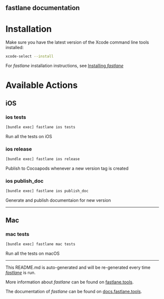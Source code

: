 fastlane documentation
----

# Installation

Make sure you have the latest version of the Xcode command line tools installed:

```sh
xcode-select --install
```

For _fastlane_ installation instructions, see [Installing _fastlane_](https://docs.fastlane.tools/#installing-fastlane)

# Available Actions

## iOS

### ios tests

```sh
[bundle exec] fastlane ios tests
```

Run all the tests on iOS

### ios release

```sh
[bundle exec] fastlane ios release
```

Publish to Cocoapods whenever a new version tag is created

### ios publish_doc

```sh
[bundle exec] fastlane ios publish_doc
```

Generate and publish documentaion for new version

----


## Mac

### mac tests

```sh
[bundle exec] fastlane mac tests
```

Run all the tests on macOS

----

This README.md is auto-generated and will be re-generated every time [_fastlane_](https://fastlane.tools) is run.

More information about _fastlane_ can be found on [fastlane.tools](https://fastlane.tools).

The documentation of _fastlane_ can be found on [docs.fastlane.tools](https://docs.fastlane.tools).
